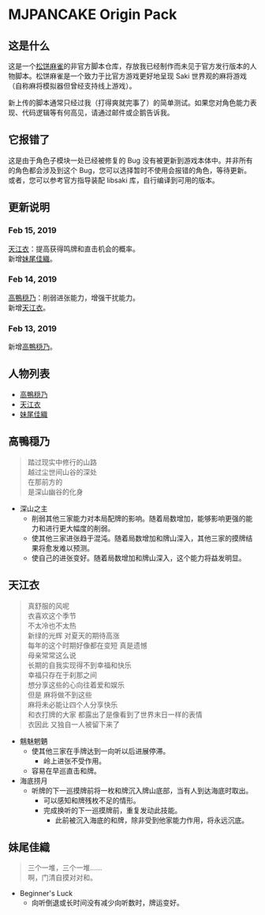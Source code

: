 # MJPANCAKE Origin Pack

## 这是什么

这是一个[松饼麻雀](https://mjpancake.github.io/)的非官方脚本仓库，存放我已经制作而未见于官方发行版本的人物脚本。松饼麻雀是一个致力于比官方游戏更好地呈现 Saki 世界观的麻将游戏（自称麻将模拟器但曾经支持线上游戏）。

新上传的脚本通常只经过我（打得爽就完事了）的简单测试。如果您对角色能力表现、代码逻辑等有何高见，请通过邮件或企鹅告诉我。

## 它报错了

这是由于角色子模块一处已经被修复的 Bug 没有被更新到游戏本体中。并非所有的角色都会涉及到这个 Bug，您可以选择暂时不使用会报错的角色，等待更新。或者，您可以参考官方指导装配 libsaki 库，自行编译到可用的版本。

## 更新说明

### Feb 15, 2019

[天江衣](#天江衣)：提高获得鸣牌和直击机会的概率。  
新增[妹尾佳織](#妹尾佳織)。

### Feb 14, 2019

[高鴨穏乃](#高鴨穏乃)：削弱进张能力，增强干扰能力。  
新增[天江衣](#天江衣)。

### Feb 13, 2019

新增[高鴨穏乃](#高鴨穏乃)。

## 人物列表

+ [高鴨穏乃](#高鴨穏乃)
+ [天江衣](#天江衣)
+ [妹尾佳織](#妹尾佳織)

## 高鴨穏乃

> 踏过现实中修行的山路  
> 越过尘世间山谷的深处  
> 在那前方的  
> 是深山幽谷的化身

+ 深山之主
	+ 削弱其他三家能力对本局配牌的影响。随着局数增加，能够影响更强的能力和进行更大幅度的削弱。
	+ 使其他三家进张趋于混沌。随着局数增加和牌山深入，其他三家的摸牌结果将愈发难以预测。
	+ 使自己的进张变好。随着局数增加和牌山深入，这个能力将益发明显。

## 天江衣

> 真舒服的风呢  
> 衣喜欢这个季节  
> 不太冷也不太热  
> 新绿的光辉  对夏天的期待高涨  
> 每年的这个时期好像都在变短  真是遗憾  
> 母亲常常这么说  
> 长期的自我实现得不到幸福和快乐  
> 幸福只存在于刹那之间  
> 想分享这些的心向往着爱和娱乐  
> 但是  麻将做不到这些  
> 麻将未必能让四个人分享快乐  
> 和衣打牌的大家  都露出了是像看到了世界末日一样的表情  
> 衣因此  又独自一人被留下来了 

+ 魑魅魍魉
	+ 使其他三家在手牌达到一向听以后进展停滞。
		+ 岭上进张不受作用。
	+ 容易在早巡直击和牌。
+ 海底捞月
	+ 听牌的下一巡摸牌前将一枚和牌沉入牌山底部，当有人到达海底时取出。
		+ 可以感知和牌残枚不足的情形。
		+ 完成换听的下一巡摸牌前，重复发动此技能。
			+ 此前被沉入海底的和牌，除非受到他家能力作用，将永远沉底。

## 妹尾佳織

> 三个一堆，三个一堆……  
> 啊，门清自摸对对和。

+ Beginner's Luck
	+ 向听倒退或长时间没有减少向听数时，牌运变好。

